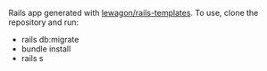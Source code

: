 Rails app generated with [lewagon/rails-templates](https://github.com/lewagon/rails-templates).
To use, clone the repository and run:
- rails db:migrate
- bundle install
- rails s
